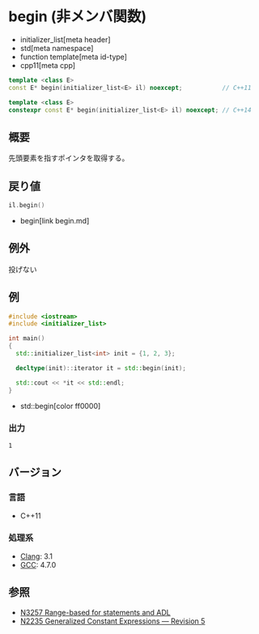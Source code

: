 # begin (非メンバ関数)
* initializer_list[meta header]
* std[meta namespace]
* function template[meta id-type]
* cpp11[meta cpp]

```cpp
template <class E>
const E* begin(initializer_list<E> il) noexcept;           // C++11

template <class E>
constexpr const E* begin(initializer_list<E> il) noexcept; // C++14
```

## 概要
先頭要素を指すポインタを取得する。


## 戻り値
```cpp
il.begin()
```
* begin[link begin.md]


## 例外
投げない


## 例
```cpp example
#include <iostream>
#include <initializer_list>

int main()
{
  std::initializer_list<int> init = {1, 2, 3};

  decltype(init)::iterator it = std::begin(init);

  std::cout << *it << std::endl;
}
```
* std::begin[color ff0000]

### 出力
```
1
```


## バージョン
### 言語
- C++11

### 処理系
- [Clang](/implementation.md#clang): 3.1
- [GCC](/implementation.md#gcc): 4.7.0


## 参照
- [N3257 Range-based for statements and ADL](http://www.open-std.org/jtc1/sc22/wg21/docs/papers/2011/n3257.pdf)
- [N2235 Generalized Constant Expressions — Revision 5](http://www.open-std.org/jtc1/sc22/wg21/docs/papers/2007/n2235.pdf)

